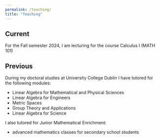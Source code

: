 ```yaml
---
permalink: /teaching/
title: "Teaching"
---
```


## Current
For the Fall semester 2024, I am lecturing for the course Calculus I (MATH 101)

## Previous
During my doctoral studies at University College Dublin I have tutored for the following modules:
- Linear Algebra for Mathematical and Physical Sciences
- Linear Algebra for Engineers
- Metric Spaces
- Group Theory and Applications
- Linear Algebra for Science

I also tutored for Junior Mathematical Enrichment:
- advanced mathematics classes for secondary school students
